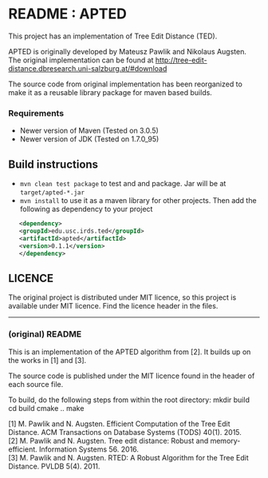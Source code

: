 # README : APTED 
This project has an implementation of Tree Edit Distance (TED).
 
APTED is originally developed by Mateusz Pawlik and Nikolaus Augsten.
The original implementation can be found at http://tree-edit-distance.dbresearch.uni-salzburg.at/#download

The source code from original implementation has been reorganized to make it as a reusable library package for maven
 based builds.

### Requirements
+ Newer version of Maven (Tested on 3.0.5)
+ Newer version of JDK (Tested on 1.7.0_95)

## Build instructions 
+ `mvn clean test package` to test and and package. Jar will be at `target/apted-*.jar`
+ `mvn install` to use it as a maven library for other projects. Then add the following as dependency to your project   

```xml
   <dependency>
   <groupId>edu.usc.irds.ted</groupId>
   <artifactId>apted</artifactId>
   <version>0.1.1</version>
   </dependency>
```

## LICENCE
The original project is distributed under MIT licence,
 so this project is available under MIT licence. Find the licence header in the files. 


---

### (original) README 
This is an implementation of the APTED algorithm from [2]. It builds up on the
works in [1] and [3].

The source code is published under the MIT licence found in the header of each
source file.

To build, do the following steps from within the root directory:
  mkdir build
  cd build
  cmake ..
  make

[1] M. Pawlik and N. Augsten. Efficient Computation of the Tree Edit 
    Distance. ACM Transactions on Database Systems (TODS) 40(1). 2015.  
[2] M. Pawlik and N. Augsten. Tree edit distance: Robust and memory-
    efficient. Information Systems 56. 2016.  
[3] M. Pawlik and N. Augsten. RTED: A Robust Algorithm for the Tree Edit 
    Distance. PVLDB 5(4). 2011.